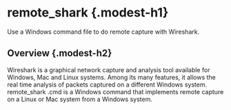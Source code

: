 ﻿<link rel="stylesheet" href= "modest.css">

# remote_shark {.modest-h1}

Use a Windows command file to do remote capture with Wireshark.

## Overview {.modest-h2}

Wireshark is a graphical network capture and analysis tool available for Windows, Mac and Linux systems. Among its many features, it allows the real time analysis of packets captured on a different Windows system.  remote_shark .cmd is a Windows command that implements remote capture on a Linux or Mac system from a Windows system.
